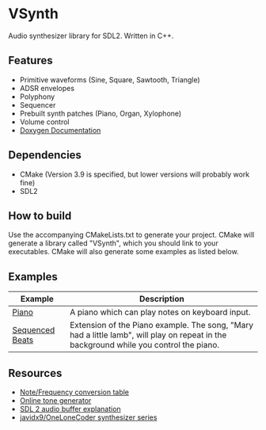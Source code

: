 # VSynth

Audio synthesizer library for SDL2. Written in C++.

## Features

- Primitive waveforms (Sine, Square, Sawtooth, Triangle)
- ADSR envelopes
- Polyphony
- Sequencer
- Prebuilt synth patches (Piano, Organ, Xylophone)
- Volume control
- [Doxygen Documentation](https://airloaf.github.io/VSynth/html/index.html)

## Dependencies

- CMake (Version 3.9 is specified, but lower versions will probably work fine)
- SDL2

## How to build

Use the accompanying CMakeLists.txt to generate your project. CMake will generate a library called "VSynth", which you should link to your executables. CMake will also generate some examples as listed below.

## Examples

|Example|Description|
| --- | --- |
| [Piano](https://github.com/airloaf/VSynth/tree/master/examples/piano) | A piano which can play notes on keyboard input. |
| [Sequenced Beats](https://github.com/airloaf/VSynth/tree/master/examples/sequenced_beat) | Extension of the Piano example. The song, "Mary had a little lamb", will play on repeat in the background while you control the  piano. |

## Resources

- [Note/Frequency conversion table](https://pages.mtu.edu/~suits/notefreqs.html)
- [Online tone generator](https://www.szynalski.com/tone-generator/)
- [SDL 2 audio buffer explanation](https://ericscrivner.me/2017/10/getting-circular-sdl-audio/)
- [javidx9/OneLoneCoder synthesizer series](https://youtu.be/tgamhuQnOkM)
